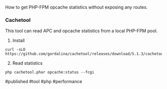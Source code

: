 How to get PHP-FPM opcache statistics without exposing any routes.

### Cachetool
This tool can read APC and opcache statistics from a local PHP-FPM pool.  

1. Install
```
curl -sLO https://github.com/gordalina/cachetool/releases/download/5.1.3/cachetool.phar
```
2. Read statistics
```
php cachetool.phar opcache:status --fcgi
```

#published #tool #php #performance 
